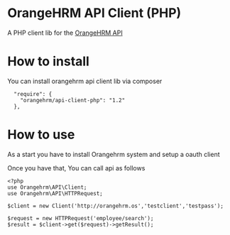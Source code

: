 OrangeHRM API Client (PHP)
===========

A PHP client lib for the [OrangeHRM API](https://github.com/orangehrm/orangehrm-api-doc)

How to install
==========

You can install orangehrm api client lib via composer 
````
  "require": {
    "orangehrm/api-client-php": "1.2"
  },
````

How to use
===========

As a start you have to install Orangehrm system and setup a oauth client 

Once you have that, You can call api as follows 

````
<?php
use Orangehrm\API\Client;
use Orangehrm\API\HTTPRequest;

$client = new Client('http://orangehrm.os','testclient','testpass');

$request = new HTTPRequest('employee/search');
$result = $client->get($request)->getResult();

````
